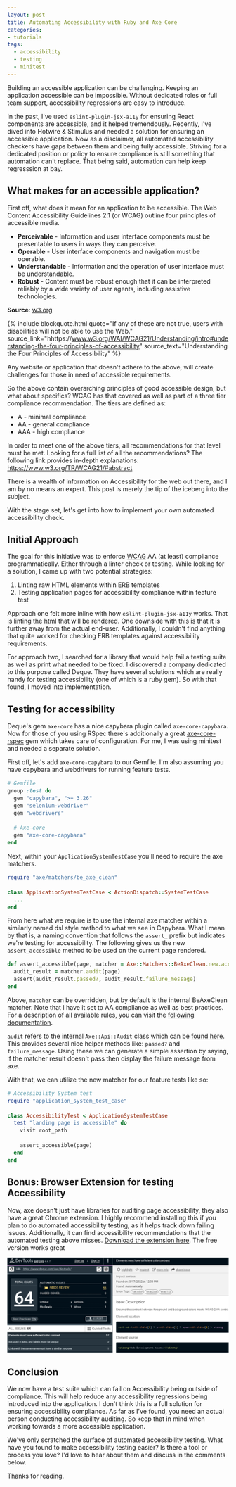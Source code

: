 ```yaml
---
layout: post
title: Automating Accessibility with Ruby and Axe Core
categories:
- tutorials
tags:
  - accessibility
  - testing
  - minitest
---
```


Building an accessible application can be challenging. Keeping an application accessible can be impossible. Without dedicated roles or full team support, accessibility regressions are easy to introduce.

In the past, I've used `eslint-plugin-jsx-a11y` for ensuring React components are accessible, and it helped tremendously. Recently, I've dived into Hotwire & Stimulus and needed a solution for ensuring an accessible application. Now as a disclaimer, all automated accessibility checkers have gaps between them and being fully accessible. Striving for a dedicated position or policy to ensure compliance is still something that automation can't replace. That being said, automation can help keep regresssion at bay.

<!--excerpt-->

## What makes for an accessible application?

First off, what does it mean for an application to be accessible. The Web Content Accessibility Guidelines 2.1 (or WCAG) outline four principles of accessible media.

* **Perceivable** - Information and user interface components must be presentable to users in ways they can perceive.
* **Operable** - User interface components and navigation must be operable.
* **Understandable** - Information and the operation of user interface must be understandable.
* **Robust** - Content must be robust enough that it can be interpreted reliably by a wide variety of user agents, including assistive technologies.

**Source**: [w3.org](https://www.w3.org/WAI/WCAG21/Understanding/intro#understanding-the-four-principles-of-accessibility)

{% include blockquote.html quote="If any of these are not true, users with disabilities will not be able to use the Web." source_link="hhttps://www.w3.org/WAI/WCAG21/Understanding/intro#understanding-the-four-principles-of-accessibility" source_text="Understanding the Four Principles of Accessibility" %}

Any website or application that doesn't adhere to the above, will create challenges
for those in need of accessible requirements.

So the above contain overarching principles of good accessible design, but what about
specifics? WCAG has that covered as well as part of a three tier compliance recommendation. The tiers are defined as:

* A - minimal compliance
* AA - general compliance
* AAA - high compliance

In order to meet one of the above tiers, all recommendations for that level must be met. Looking for a full list of all the recommendations? The following link provides in-depth explanations: https://www.w3.org/TR/WCAG21/#abstract

There is a wealth of information on Accessibility for the web out there, and I am by no means an expert. This post is merely the tip of the iceberg into the subject.

With the stage set, let's get into how to implement your own automated accessibility check.

## Initial Approach

The goal for this initiative was to enforce [WCAG](https://www.w3.org/WAI/standards-guidelines/wcag/) AA (at least) compliance programmatically. Either through a linter check or testing. While looking for a solution, I came up with two potential strategies:

1. Linting raw HTML elements within ERB templates
2. Testing application pages for accessibility compliance within feature test

Approach one felt more inline with how `eslint-plugin-jsx-a11y` works. That is linting the html that will be rendered. One downside with this is that it is further
away from the actual end-user. Additionally, I couldn't find anything that quite worked for checking ERB templates against accessibility requirements.

For approach two, I searched for a library that would help fail a testing suite as well as print what needed to be fixed. I discovered a company dedicated to this purpose called Deque. They have several solutions which are really handy for testing accessibility (one of which is a ruby gem). So with that found, I moved into implementation.

## Testing for accessibility

Deque's gem `axe-core` has a nice capybara plugin called `axe-core-capybara`. Now for those of you using RSpec there's additionally a great [axe-core-rspec](https://github.com/dequelabs/axe-core-gems/blob/develop/packages/axe-core-rspec/README.md) gem which takes care of configuration. For me, I was using minitest and needed a separate solution.

First off, let's add `axe-core-capybara` to our Gemfile. I'm also assuming you have capybara and webdrivers for running feature tests.

```ruby
# Gemfile
group :test do
  gem "capybara", ">= 3.26"
  gem "selenium-webdriver"
  gem "webdrivers"

  # Axe-core
  gem "axe-core-capybara"
end
```

Next, within your `ApplicationSystemTestCase` you'll need to require the axe matchers.

```ruby
require "axe/matchers/be_axe_clean"

class ApplicationSystemTestCase < ActionDispatch::SystemTestCase
  ...
end
```

From here what we require is to use the internal axe matcher within a similarly named dsl style method to what we see in Capybara. What I mean by that is, a naming convention that follows the `assert_` prefix but indicates we're testing for accessibility. The following gives us the new `assert_accessible` method to be used on the current page rendered.

```ruby
def assert_accessible(page, matcher = Axe::Matchers::BeAxeClean.new.according_to(:wcag21aa, "best-practice"))
  audit_result = matcher.audit(page)
  assert(audit_result.passed?, audit_result.failure_message)
end
```

Above, `matcher` can be overridden, but by default is the internal BeAxeClean matcher. Note that I have it set to AA compliance as well as best practices. For a description of all available rules, you can visit the [following documentation](https://github.com/dequelabs/axe-core/blob/master/doc/rule-descriptions.md#rule-descriptions).

`audit` refers to the internal `Axe::Api::Audit` class which can be [found here](https://github.com/dequelabs/axe-core-gems/blob/develop/packages/axe-core-api/lib/axe/api/audit.rb). This provides several nice helper methods like: `passed?` and `failure_message`. Using these we can generate a simple assertion by saying, if the matcher result doesn't pass then display the failure message from axe.

With that, we can utilize the new matcher for our feature tests like so:

```ruby
# Accessibility System test
require "application_system_test_case"

class AccessibilityTest < ApplicationSystemTestCase
  test "landing page is accessible" do
    visit root_path

    assert_accessible(page)
  end
end
```

## Bonus: Browser Extension for testing Accessibility

Now, axe doesn't just have libraries for auditing page accessibility, they also have a great Chrome extension. I highly recommend installing this if you plan to do automated accessibility testing, as it helps track down failing issues. Additionally, it can find accessibility recommendations that the automated testing above misses. [Download the extension here](https://chrome.google.com/webstore/detail/axe-devtools-web-accessib/lhdoppojpmngadmnindnejefpokejbdd?hl=en-US). The free version works great

![Axe DevTools example](/img/2022/axe-dev-tools-demo.png)

## Conclusion

We now have a test suite which can fail on Accessibility being outside of compliance. This will help reduce any accessibility regressions being introduced into the application. I don't think this is a full solution for ensuring accessibility compliance. As far as I've found, you need an actual person conducting accessibility auditing. So keep that in mind when working towards a more accessible application.

We've only scratched the surface of automated accessibility testing. What have you found to make accessibility testing easier? Is there a tool or process you love? I'd love to hear about them and discuss in the comments below.

Thanks for reading.

